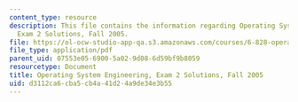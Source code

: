```yaml
---
content_type: resource
description: This file contains the information regarding Operating System Engineering,
  Exam 2 Solutions, Fall 2005.
file: https://ol-ocw-studio-app-qa.s3.amazonaws.com/courses/6-828-operating-system-engineering-fall-2012/d3112ca6cba5cb4a41d24a9de34e3b55_MIT6_828F12_q05_2_sol.pdf
file_type: application/pdf
parent_uid: 07553e05-6900-5a02-9d08-6d59bf9b8059
resourcetype: Document
title: Operating System Engineering, Exam 2 Solutions, Fall 2005
uid: d3112ca6-cba5-cb4a-41d2-4a9de34e3b55
---
```

